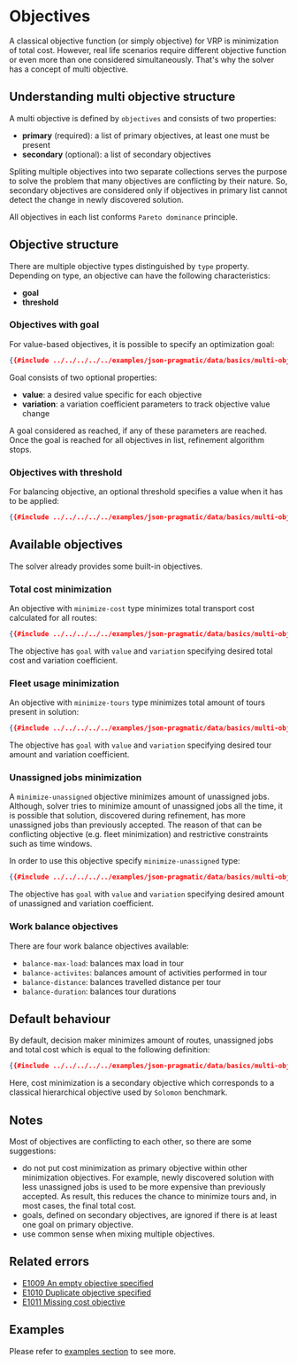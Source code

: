 # Objectives

A classical objective function (or simply objective) for VRP is minimization of total cost. However, real life scenarios
require different objective function or even more than one considered simultaneously. That's why the solver has a concept
of multi objective.

## Understanding multi objective structure

A multi objective is defined by `objectives` and consists of two properties:

- **primary** (required): a list of primary objectives, at least one must be present
- **secondary** (optional): a list of secondary objectives

Spliting multiple objectives into two separate collections serves the purpose to solve the problem that many objectives
are conflicting by their nature. So, secondary objectives are considered only if objectives in primary list cannot detect
the change in newly discovered solution.

All objectives in each list conforms `Pareto dominance` principle.

## Objective structure

There are multiple objective types distinguished by `type` property. Depending on type, an objective can have the
following characteristics:

- __goal__
- __threshold__

### Objectives with goal

For value-based objectives, it is possible to specify an optimization goal:

```json
{{#include ../../../../../examples/json-pragmatic/data/basics/multi-objective.goal.problem.json:150:156}}
```

Goal consists of two optional properties:

- **value**: a desired value specific for each objective
- **variation**: a variation coefficient parameters to track objective value change

A goal considered as reached, if any of these parameters are reached. Once the goal is reached for all objectives in list,
refinement algorithm stops.


### Objectives with threshold

For balancing objective, an optional threshold specifies a value when it has to be applied:

```json
{{#include ../../../../../examples/json-pragmatic/data/basics/multi-objective.balance-load.problem.json:140:143}}
```


## Available objectives

The solver already provides some built-in objectives.


### Total cost minimization

An objective with `minimize-cost` type minimizes total transport cost calculated for all routes:

```json
{{#include ../../../../../examples/json-pragmatic/data/basics/multi-objective.goal.problem.json:148:157}}
```

The objective has `goal` with `value` and `variation` specifying desired total cost and variation coefficient.


### Fleet usage minimization

An objective with `minimize-tours` type minimizes total amount of tours present in solution:

```json
{{#include ../../../../../examples/json-pragmatic/data/basics/multi-objective.goal.problem.json:140:142}}
```

The objective has `goal` with `value` and `variation` specifying desired tour amount and variation coefficient.


### Unassigned jobs minimization

A `minimize-unassigned` objective minimizes amount of unassigned jobs. Although, solver tries to minimize amount of
unassigned jobs all the time, it is possible that solution, discovered during refinement, has more unassigned jobs than
previously accepted. The reason of that can be conflicting objective (e.g. fleet minimization) and restrictive
constraints such as time windows.

In order to use this objective specify `minimize-unassigned` type:

```json
{{#include ../../../../../examples/json-pragmatic/data/basics/multi-objective.goal.problem.json:143:145}}
```

The objective has `goal` with `value` and `variation` specifying desired amount of unassigned and variation coefficient.


### Work balance objectives

There are four work balance objectives available:

* `balance-max-load`: balances max load in tour
* `balance-activites`: balances amount of activities performed in tour
* `balance-distance`: balances travelled distance per tour
* `balance-duration`: balances tour durations


## Default behaviour

By default, decision maker minimizes amount of routes, unassigned jobs and total cost which is equal to the following
definition:

```json
{{#include ../../../../../examples/json-pragmatic/data/basics/multi-objective.default.problem.json:138:152}}
```

Here, cost minimization is a secondary objective which corresponds to a classical hierarchical objective used
by `Solomon` benchmark.


## Notes

Most of objectives are conflicting to each other, so there are some suggestions:

* do not put cost minimization as primary objective within other minimization objectives. For example, newly discovered
  solution with less unassigned jobs is used to be more expensive than previously accepted. As result, this reduces
  the chance to minimize tours and, in most cases, the final total cost.
* goals, defined on secondary objectives, are ignored if there is at least one goal on primary objective.
* use common sense when mixing multiple objectives.


## Related errors

* [E1009 An empty objective specified](../errors/index.md#e1009)
* [E1010 Duplicate objective specified](../errors/index.md#e1010)
* [E1011 Missing cost objective](../errors/index.md#e1011)


## Examples

Please refer to [examples section](../../../examples/pragmatic/objectives/index.md) to see more.


